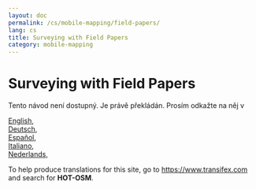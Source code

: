 ```yaml
---
layout: doc
permalink: /cs/mobile-mapping/field-papers/
lang: cs
title: Surveying with Field Papers
category: mobile-mapping
---
```


Surveying with Field Papers  
=================  

Tento návod není dostupný. Je právě překládán. Prosím odkažte na něj v   

[English](/en/mobile-mapping/field-papers),  
[Deutsch](/de/mobile-mapping/field-papers),  
[Español](/es/mobile-mapping/field-papers),  
[Italiano](/it/mobile-mapping/field-papers),  
[Nederlands](/nl_NL/mobile-mapping/field-papers),  

To help produce translations for this site, go to <https://www.transifex.com> and search for **HOT-OSM**.  

<!-- hidden text -->

